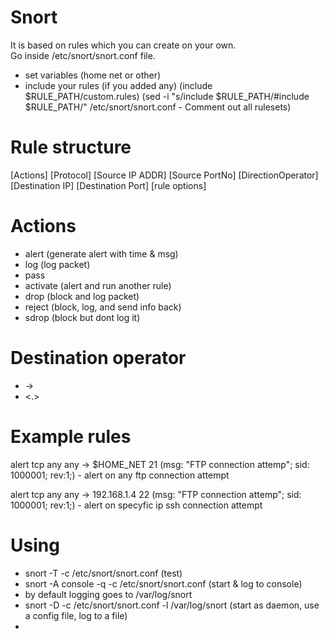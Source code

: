 # Snort
It is based on rules which you can create on your own.  
Go inside /etc/snort/snort.conf file.  
- set variables (home net or other)
- include your rules (if you added any) (include $RULE_PATH/custom.rules)
(sed -i "s/include \$RULE\_PATH/#include \$RULE\_PATH/" /etc/snort/snort.conf - Comment out all rulesets)

# Rule structure
[Actions] [Protocol] [Source IP ADDR] [Source PortNo] [DirectionOperator] [Destination IP] [Destination Port] [rule options]

# Actions
- alert (generate alert with time & msg)
- log (log packet)
- pass
- activate (alert and run another rule)
- drop (block and log packet)
- reject (block, log, and send info back)
- sdrop (block but dont log it)

# Destination operator
- -> 
- <.>

# Example rules
alert tcp any any -> $HOME_NET 21 (msg: "FTP connection attemp"; sid: 1000001; rev:1;) - alert on any ftp connection attempt

alert tcp any any -> 192.168.1.4 22 (msg: "FTP connection attemp"; sid: 1000001; rev:1;) - alert on specyfic ip ssh connection attempt

# Using
- snort -T -c /etc/snort/snort.conf (test)
- snort -A console -q -c /etc/snort/snort.conf (start & log to console)
- by default logging goes to /var/log/snort
- snort -D -c /etc/snort/snort.conf -l /var/log/snort (start as daemon, use a config file, log to a file)
- 
